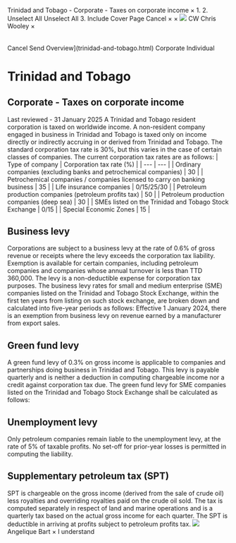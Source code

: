 Trinidad and Tobago - Corporate - Taxes on corporate income
×
1.
2.
Unselect All
Unselect All
3.
Include Cover Page
Cancel
×
×
![](-/media/world-wide-tax-summaries/attachments/global---chris-wooley.ashx%3Frev=ac5e5f3223b34096b1afc2a6009c7320&revision=ac5e5f32-23b3-4096-b1af-c2a6009c7320&hash=859B7ADC84DC2CBEC9760E9E6EE7DE6D0A8BFCDF)
CW
Chris Wooley
×
######
Cancel
Send
Overview](trinidad-and-tobago.html)
Corporate
Individual
# Trinidad and Tobago
## Corporate - Taxes on corporate income
Last reviewed - 31 January 2025
A Trinidad and Tobago resident corporation is taxed on worldwide income. A non-resident company engaged in business in Trinidad and Tobago is taxed only on income directly or indirectly accruing in or derived from Trinidad and Tobago.
The standard corporation tax rate is 30%, but this varies in the case of certain classes of companies. The current corporation tax rates are as follows:
| Type of company | Corporation tax rate (%) |
| --- | --- |
| Ordinary companies (excluding banks and petrochemical companies) | 30 |
| Petrochemical companies / companies licensed to carry on banking business | 35 |
| Life insurance companies | 0/15/25/30 |
| Petroleum production companies (petroleum profits tax) | 50 |
| Petroleum production companies (deep sea) | 30 |
| SMEs listed on the Trinidad and Tobago Stock Exchange | 0/15 |
| Special Economic Zones | 15 |
## Business levy
Corporations are subject to a business levy at the rate of 0.6% of gross revenue or receipts where the levy exceeds the corporation tax liability. Exemption is available for certain companies, including petroleum companies and companies whose annual turnover is less than TTD 360,000. The levy is a non-deductible expense for corporation tax purposes.
The business levy rates for small and medium enterprise (SME) companies listed on the Trinidad and Tobago Stock Exchange, within the first ten years from listing on such stock exchange, are broken down and calculated into five-year periods as follows:
Effective 1 January 2024, there is an exemption from business levy on revenue earned by a manufacturer from export sales.
## Green fund levy
A green fund levy of 0.3% on gross income is applicable to companies and partnerships doing business in Trinidad and Tobago. This levy is payable quarterly and is neither a deduction in computing chargeable income nor a credit against corporation tax due.
The green fund levy for SME companies listed on the Trinidad and Tobago Stock Exchange shall be calculated as follows:
## Unemployment levy
Only petroleum companies remain liable to the unemployment levy, at the rate of 5% of taxable profits. No set-off for prior-year losses is permitted in computing the liability.
## Supplementary petroleum tax (SPT)
SPT is chargeable on the gross income (derived from the sale of crude oil) less royalties and overriding royalties paid on the crude oil sold. The tax is computed separately in respect of land and marine operations and is a quarterly tax based on the actual gross income for each quarter.
The SPT is deductible in arriving at profits subject to petroleum profits tax.
![](-/media/world-wide-tax-summaries/attachments/trinidadandtobago---angelique_bart.ashx%3Frev=eecf32b13cd24d44a6ecc6f9c1315055&revision=eecf32b1-3cd2-4d44-a6ec-c6f9c1315055&hash=D2F9CD02221ACE973F2C2E5B638842D00BDF7F5E)
Angelique Bart
×
I understand